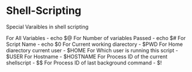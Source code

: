 # Shell-Scripting


Special Varaibles in shell scripting

For All Variables - echo $@
For Number of variables Passed  - echo $#
For Script Name - echo $0
For Current working diarectory - $PWD
For Home diarectory current user - $HOME
For Which user is running this script - $USER
For Hostname - $HOSTNAME
For Process ID of the current shellscript - $$
For Process ID of last background command - $!



